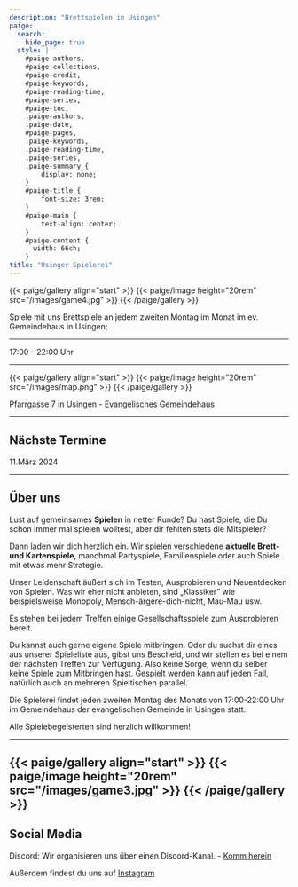 ```yaml
---
description: "Brettspielen in Usingen"
paige:
  search:
    hide_page: true
  style: |
    #paige-authors,
    #paige-collections,
    #paige-credit,
    #paige-keywords,
    #paige-reading-time,
    #paige-series,
    #paige-toc,
    .paige-authors,
    .paige-date,
    #paige-pages,
    .paige-keywords,
    .paige-reading-time,
    .paige-series,
    .paige-summary {
        display: none;
    }
    #paige-title {
        font-size: 3rem;
    }
    #paige-main {
        text-align: center;
    }
    #paige-content {
      width: 66ch;
    }
title: "Usinger Spielerei"
---
```


{{< paige/gallery align="start" >}}
{{< paige/image height="20rem" src="/images/game4.jpg" >}}
{{< /paige/gallery >}}

Spiele mit uns Brettspiele an jedem zweiten Montag im Monat im ev. Gemeindehaus in Usingen; 

--- 

17:00 - 22:00 Uhr

---


{{< paige/gallery align="start" >}}
{{< paige/image height="20rem" src="/images/map.png" >}}
{{< /paige/gallery >}}

Pfarrgasse 7 in Usingen - Evangelisches Gemeindehaus

---

## Nächste Termine

 11.März 2024

---

## Über uns

Lust auf gemeinsames **Spielen** in netter Runde? Du hast Spiele, die Du schon immer mal spielen wolltest, aber dir fehlten stets die Mitspieler? 

Dann laden wir dich herzlich ein. Wir spielen verschiedene **aktuelle Brett- und Kartenspiele**, manchmal Partyspiele, Familienspiele oder auch Spiele mit etwas mehr Strategie.

Unser Leidenschaft äußert sich im Testen, Ausprobieren und Neuentdecken von Spielen. Was wir eher nicht anbieten, sind „Klassiker” wie beispielsweise Monopoly, Mensch-ärgere-dich-nicht, Mau-Mau usw.

Es stehen bei jedem Treffen einige Gesellschaftsspiele zum Ausprobieren bereit. 

Du kannst auch gerne eigene Spiele mitbringen. Oder du suchst dir eines aus unserer Spieleliste aus, gibst uns Bescheid, und wir stellen es bei einem der nächsten Treffen zur Verfügung. Also keine Sorge, wenn du selber keine Spiele zum Mitbringen hast. Gespielt werden kann auf jeden Fall, natürlich auch an mehreren Spieltischen parallel.

Die Spielerei findet jeden zweiten Montag des Monats von 17:00-22:00 Uhr im Gemeindehaus der evangelischen Gemeinde in Usingen statt.

Alle Spielebegeisterten sind herzlich willkommen!

---
{{< paige/gallery align="start" >}}
{{< paige/image height="20rem" src="/images/game3.jpg" >}}
{{< /paige/gallery >}}
---

## Social Media

Discord: Wir organisieren uns über einen Discord-Kanal. - [Komm herein](https://discord.gg/GZbdbqv2)

Außerdem findest du uns auf [Instagram](https://www.instagram.com/usinger_spielerei/)